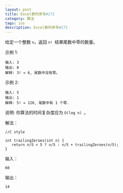 ```yaml
---
layout: post
title: Excel表列序号#171
category: 算法
tags: ios
description: Excel表列序号#171
--- 
```


给定一个整数 `n`，返回 `n! `结果尾数中零的数量。

示例 1:

	输入: 3
	输出: 0
	解释: 3! = 6, 尾数中没有零。
示例 2:

	输入: 5
	输出: 1
	解释: 5! = 120, 尾数中有 1 个零.
说明: 你算法的时间复杂度应为 `O(log n) `。

解法：

	//C style
	
	int trailingZeroes(int n) {
	   return n/5 < 5 ? n/5 : n/5 + trailingZeroes(n/5);
	}
	
输入：

	60

输出：
	
	14